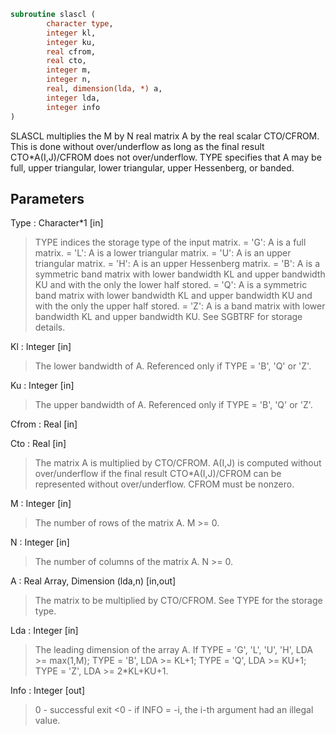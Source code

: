 ```fortran
subroutine slascl (
		character type,
		integer kl,
		integer ku,
		real cfrom,
		real cto,
		integer m,
		integer n,
		real, dimension(lda, *) a,
		integer lda,
		integer info
)
```

 SLASCL multiplies the M by N real matrix A by the real scalar
 CTO/CFROM.  This is done without over/underflow as long as the final
 result CTO*A(I,J)/CFROM does not over/underflow. TYPE specifies that
 A may be full, upper triangular, lower triangular, upper Hessenberg,
 or banded.

## Parameters
Type : Character*1 [in]
> TYPE indices the storage type of the input matrix.
> = 'G':  A is a full matrix.
> = 'L':  A is a lower triangular matrix.
> = 'U':  A is an upper triangular matrix.
> = 'H':  A is an upper Hessenberg matrix.
> = 'B':  A is a symmetric band matrix with lower bandwidth KL
> and upper bandwidth KU and with the only the lower
> half stored.
> = 'Q':  A is a symmetric band matrix with lower bandwidth KL
> and upper bandwidth KU and with the only the upper
> half stored.
> = 'Z':  A is a band matrix with lower bandwidth KL and upper
> bandwidth KU. See SGBTRF for storage details.

Kl : Integer [in]
> The lower bandwidth of A.  Referenced only if TYPE = 'B',
> 'Q' or 'Z'.

Ku : Integer [in]
> The upper bandwidth of A.  Referenced only if TYPE = 'B',
> 'Q' or 'Z'.

Cfrom : Real [in]

Cto : Real [in]
> The matrix A is multiplied by CTO/CFROM. A(I,J) is computed
> without over/underflow if the final result CTO*A(I,J)/CFROM
> can be represented without over/underflow.  CFROM must be
> nonzero.

M : Integer [in]
> The number of rows of the matrix A.  M >= 0.

N : Integer [in]
> The number of columns of the matrix A.  N >= 0.

A : Real Array, Dimension (lda,n) [in,out]
> The matrix to be multiplied by CTO/CFROM.  See TYPE for the
> storage type.

Lda : Integer [in]
> The leading dimension of the array A.
> If TYPE = 'G', 'L', 'U', 'H', LDA >= max(1,M);
> TYPE = 'B', LDA >= KL+1;
> TYPE = 'Q', LDA >= KU+1;
> TYPE = 'Z', LDA >= 2*KL+KU+1.

Info : Integer [out]
> 0  - successful exit
> <0 - if INFO = -i, the i-th argument had an illegal value.

